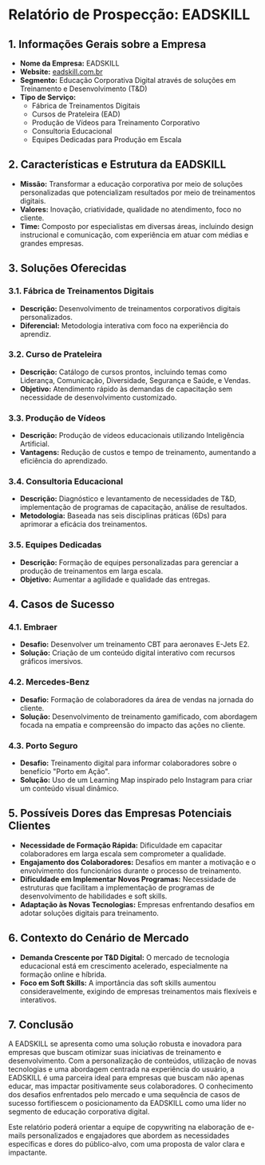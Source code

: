 # Relatório de Prospecção: EADSKILL

## 1. Informações Gerais sobre a Empresa
- **Nome da Empresa:** EADSKILL
- **Website:** [eadskill.com.br](https://www.eadskill.com.br)
- **Segmento:** Educação Corporativa Digital através de soluções em Treinamento e Desenvolvimento (T&D)
- **Tipo de Serviço:**
  - Fábrica de Treinamentos Digitais
  - Cursos de Prateleira (EAD)
  - Produção de Vídeos para Treinamento Corporativo
  - Consultoria Educacional
  - Equipes Dedicadas para Produção em Escala

## 2. Características e Estrutura da EADSKILL
- **Missão:** Transformar a educação corporativa por meio de soluções personalizadas que potencializam resultados por meio de treinamentos digitais.
- **Valores:** Inovação, criatividade, qualidade no atendimento, foco no cliente.
- **Time:** Composto por especialistas em diversas áreas, incluindo design instrucional e comunicação, com experiência em atuar com médias e grandes empresas.
  
## 3. Soluções Oferecidas
### 3.1. Fábrica de Treinamentos Digitais
- **Descrição:** Desenvolvimento de treinamentos corporativos digitais personalizados.
- **Diferencial:** Metodologia interativa com foco na experiência do aprendiz.

### 3.2. Curso de Prateleira
- **Descrição:** Catálogo de cursos prontos, incluindo temas como Liderança, Comunicação, Diversidade, Segurança e Saúde, e Vendas.
- **Objetivo:** Atendimento rápido às demandas de capacitação sem necessidade de desenvolvimento customizado.

### 3.3. Produção de Vídeos
- **Descrição:** Produção de vídeos educacionais utilizando Inteligência Artificial.
- **Vantagens:** Redução de custos e tempo de treinamento, aumentando a eficiência do aprendizado.

### 3.4. Consultoria Educacional
- **Descrição:** Diagnóstico e levantamento de necessidades de T&D, implementação de programas de capacitação, análise de resultados.
- **Metodologia:** Baseada nas seis disciplinas práticas (6Ds) para aprimorar a eficácia dos treinamentos.

### 3.5. Equipes Dedicadas
- **Descrição:** Formação de equipes personalizadas para gerenciar a produção de treinamentos em larga escala.
- **Objetivo:** Aumentar a agilidade e qualidade das entregas.

## 4. Casos de Sucesso
### 4.1. Embraer
- **Desafio:** Desenvolver um treinamento CBT para aeronaves E-Jets E2.
- **Solução:** Criação de um conteúdo digital interativo com recursos gráficos imersivos.
  
### 4.2. Mercedes-Benz
- **Desafio:** Formação de colaboradores da área de vendas na jornada do cliente.
- **Solução:** Desenvolvimento de treinamento gamificado, com abordagem focada na empatia e compreensão do impacto das ações no cliente.

### 4.3. Porto Seguro
- **Desafio:** Treinamento digital para informar colaboradores sobre o benefício "Porto em Ação".
- **Solução:** Uso de um Learning Map inspirado pelo Instagram para criar um conteúdo visual dinâmico.

## 5. Possíveis Dores das Empresas Potenciais Clientes
- **Necessidade de Formação Rápida:** Dificuldade em capacitar colaboradores em larga escala sem comprometer a qualidade.
- **Engajamento dos Colaboradores:** Desafios em manter a motivação e o envolvimento dos funcionários durante o processo de treinamento.
- **Dificuldade em Implementar Novos Programas:** Necessidade de estruturas que facilitam a implementação de programas de desenvolvimento de habilidades e soft skills.
- **Adaptação às Novas Tecnologias:** Empresas enfrentando desafios em adotar soluções digitais para treinamento.

## 6. Contexto do Cenário de Mercado
- **Demanda Crescente por T&D Digital:** O mercado de tecnologia educacional está em crescimento acelerado, especialmente na formação online e híbrida.
- **Foco em Soft Skills:** A importância das soft skills aumentou consideravelmente, exigindo de empresas treinamentos mais flexíveis e interativos.

## 7. Conclusão
A EADSKILL se apresenta como uma solução robusta e inovadora para empresas que buscam otimizar suas iniciativas de treinamento e desenvolvimento. Com a personalização de conteúdos, utilização de novas tecnologias e uma abordagem centrada na experiência do usuário, a EADSKILL é uma parceira ideal para empresas que buscam não apenas educar, mas impactar positivamente seus colaboradores. O conhecimento dos desafios enfrentados pelo mercado e uma sequência de casos de sucesso fortifiescem o posicionamento da EADSKILL como uma líder no segmento de educação corporativa digital. 

Este relatório poderá orientar a equipe de copywriting na elaboração de e-mails personalizados e engajadores que abordem as necessidades específicas e dores do público-alvo, com uma proposta de valor clara e impactante.